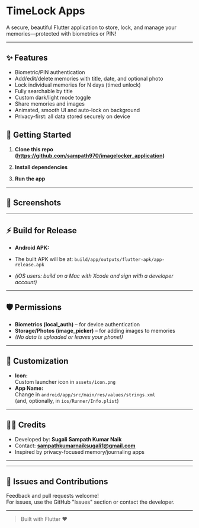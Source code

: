 # TimeLock Apps

A secure, beautiful Flutter application to store, lock, and manage your memories—protected with biometrics or PIN!

---

## ✨ Features

- Biometric/PIN authentication
- Add/edit/delete memories with title, date, and optional photo
- Lock individual memories for N days (timed unlock)
- Fully searchable by title
- Custom dark/light mode toggle
- Share memories and images
- Animated, smooth UI and auto-lock on background
- Privacy-first: all data stored securely on device

## 🚀 Getting Started

1. **Clone this repo**  
   **(https://github.com/sampath970/imagelocker_application)**

2. **Install dependencies**  

3. **Run the app**  

---

## 📱 Screenshots


<!-- ![Home](assets/addmemory.png) -->
<!-- ![Lock Screen](assets/homescreen.png) -->
<!-- ![Add Memory](assets/lockscreen.png) -->



---

## ⚡ Build for Release

- **Android APK:**  
- The built APK will be at: `build/app/outputs/flutter-apk/app-release.apk`

- *(iOS users: build on a Mac with Xcode and sign with a developer account)*

---

## 🛡️ Permissions

- **Biometrics (local_auth)** – for device authentication
- **Storage/Photos (image_picker)** – for adding images to memories
- *(No data is uploaded or leaves your phone!)*

---

## 🌟 Customization

- **Icon:**  
  Custom launcher icon in `assets/icon.png`
- **App Name:**  
  Change in `android/app/src/main/res/values/strings.xml`  
  (and, optionally, in `ios/Runner/Info.plist`)

---

## 👨‍💻 Credits

- Developed by: **Sugali Sampath Kumar Naik**  
- Contact: **sampathkumarnaiksugali1@gmail.com**   
- Inspired by privacy-focused memory/journaling apps

---



---

## 📣 Issues and Contributions

Feedback and pull requests welcome!  
For issues, use the GitHub "Issues" section or contact the developer.

---

> Built with Flutter ❤️
